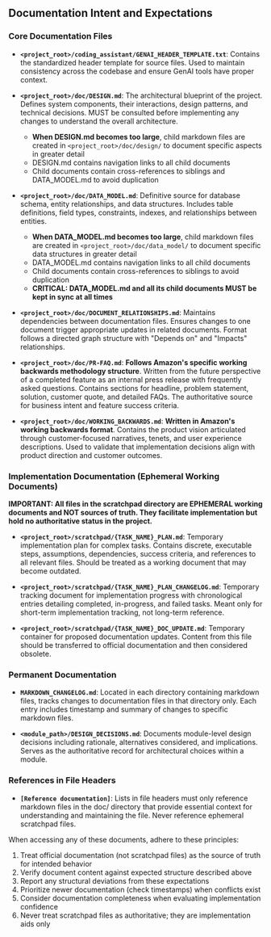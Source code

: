 
## Documentation Intent and Expectations

### Core Documentation Files
- **`<project_root>/coding_assistant/GENAI_HEADER_TEMPLATE.txt`**: Contains the standardized header template for source files. Used to maintain consistency across the codebase and ensure GenAI tools have proper context.

- **`<project_root>/doc/DESIGN.md`**: The architectural blueprint of the project. Defines system components, their interactions, design patterns, and technical decisions. MUST be consulted before implementing any changes to understand the overall architecture.
  - **When DESIGN.md becomes too large**, child markdown files are created in `<project_root>/doc/design/` to document specific aspects in greater detail
  - DESIGN.md contains navigation links to all child documents
  - Child documents contain cross-references to siblings and DATA_MODEL.md to avoid duplication

- **`<project_root>/doc/DATA_MODEL.md`**: Definitive source for database schema, entity relationships, and data structures. Includes table definitions, field types, constraints, indexes, and relationships between entities.
  - **When DATA_MODEL.md becomes too large**, child markdown files are created in `<project_root>/doc/data_model/` to document specific data structures in greater detail
  - DATA_MODEL.md contains navigation links to all child documents
  - Child documents contain cross-references to siblings to avoid duplication
  - **CRITICAL: DATA_MODEL.md and all its child documents MUST be kept in sync at all times**

- **`<project_root>/doc/DOCUMENT_RELATIONSHIPS.md`**: Maintains dependencies between documentation files. Ensures changes to one document trigger appropriate updates in related documents. Format follows a directed graph structure with "Depends on" and "Impacts" relationships.

- **`<project_root>/doc/PR-FAQ.md`**: **Follows Amazon's specific working backwards methodology structure**. Written from the future perspective of a completed feature as an internal press release with frequently asked questions. Contains sections for headline, problem statement, solution, customer quote, and detailed FAQs. The authoritative source for business intent and feature success criteria.

- **`<project_root>/doc/WORKING_BACKWARDS.md`**: **Written in Amazon's working backwards format**. Contains the product vision articulated through customer-focused narratives, tenets, and user experience descriptions. Used to validate that implementation decisions align with product direction and customer outcomes.

### Implementation Documentation (Ephemeral Working Documents)
**IMPORTANT: All files in the scratchpad directory are EPHEMERAL working documents and NOT sources of truth. They facilitate implementation but hold no authoritative status in the project.**

- **`<project_root>/scratchpad/{TASK_NAME}_PLAN.md`**: Temporary implementation plan for complex tasks. Contains discrete, executable steps, assumptions, dependencies, success criteria, and references to all relevant files. Should be treated as a working document that may become outdated.

- **`<project_root>/scratchpad/{TASK_NAME}_PLAN_CHANGELOG.md`**: Temporary tracking document for implementation progress with chronological entries detailing completed, in-progress, and failed tasks. Meant only for short-term implementation tracking, not long-term reference.

- **`<project_root>/scratchpad/{TASK_NAME}_DOC_UPDATE.md`**: Temporary container for proposed documentation updates. Content from this file should be transferred to official documentation and then considered obsolete.

### Permanent Documentation
- **`MARKDOWN_CHANGELOG.md`**: Located in each directory containing markdown files, tracks changes to documentation files in that directory only. Each entry includes timestamp and summary of changes to specific markdown files.

- **`<module_path>/DESIGN_DECISIONS.md`**: Documents module-level design decisions including rationale, alternatives considered, and implications. Serves as the authoritative record for architectural choices within a module.

### References in File Headers
- **`[Reference documentation]`**: Lists in file headers must only reference markdown files in the doc/ directory that provide essential context for understanding and maintaining the file. Never reference ephemeral scratchpad files.

When accessing any of these documents, adhere to these principles:
1. Treat official documentation (not scratchpad files) as the source of truth for intended behavior
2. Verify document content against expected structure described above
3. Report any structural deviations from these expectations
4. Prioritize newer documentation (check timestamps) when conflicts exist
5. Consider documentation completeness when evaluating implementation confidence
6. Never treat scratchpad files as authoritative; they are implementation aids only
